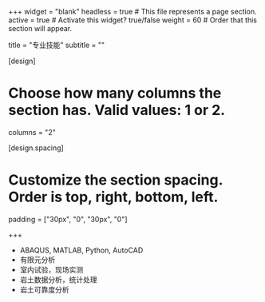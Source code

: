 +++
widget = "blank"
headless = true  # This file represents a page section.
active = true  # Activate this widget? true/false
weight = 60  # Order that this section will appear.

title = "专业技能"
subtitle = ""

[design]
  # Choose how many columns the section has. Valid values: 1 or 2.
  columns = "2"

[design.spacing]
  # Customize the section spacing. Order is top, right, bottom, left.
  padding = ["30px", "0", "30px", "0"]

+++


* ABAQUS, MATLAB, Python, AutoCAD
* 有限元分析
* 室内试验，现场实测
* 岩土数据分析，统计处理
* 岩土可靠度分析
